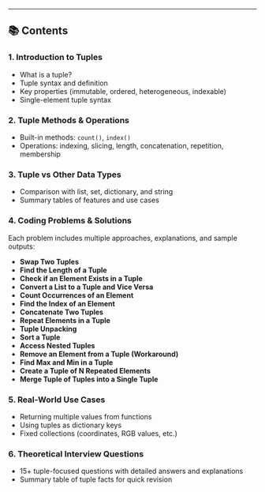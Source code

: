
---

## 📚 Contents

### 1. Introduction to Tuples
- What is a tuple?
- Tuple syntax and definition
- Key properties (immutable, ordered, heterogeneous, indexable)
- Single-element tuple syntax

### 2. Tuple Methods & Operations
- Built-in methods: `count()`, `index()`
- Operations: indexing, slicing, length, concatenation, repetition, membership

### 3. Tuple vs Other Data Types
- Comparison with list, set, dictionary, and string
- Summary tables of features and use cases

### 4. Coding Problems & Solutions
Each problem includes multiple approaches, explanations, and sample outputs:
- **Swap Two Tuples**
- **Find the Length of a Tuple**
- **Check if an Element Exists in a Tuple**
- **Convert a List to a Tuple and Vice Versa**
- **Count Occurrences of an Element**
- **Find the Index of an Element**
- **Concatenate Two Tuples**
- **Repeat Elements in a Tuple**
- **Tuple Unpacking**
- **Sort a Tuple**
- **Access Nested Tuples**
- **Remove an Element from a Tuple (Workaround)**
- **Find Max and Min in a Tuple**
- **Create a Tuple of N Repeated Elements**
- **Merge Tuple of Tuples into a Single Tuple**

### 5. Real-World Use Cases
- Returning multiple values from functions
- Using tuples as dictionary keys
- Fixed collections (coordinates, RGB values, etc.)

### 6. Theoretical Interview Questions
- 15+ tuple-focused questions with detailed answers and explanations
- Summary table of tuple facts for quick revision
